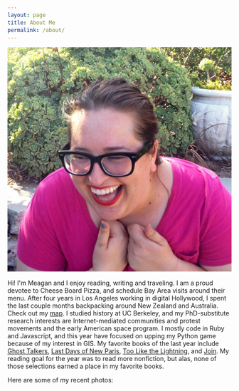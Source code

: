 ```yaml
---
layout: page
title: About Me
permalink: /about/
---
```


<img src='/assets/portfolio/me.jpg' class='meagan-photo'/>

Hi! I'm Meagan and I enjoy reading, writing and traveling. I am a proud devotee to Cheese Board Pizza, and schedule Bay Area visits around their menu. After four years in Los Angeles working in digital Hollywood, I spent the last couple months backpacking around New Zealand and Australia. Check out my <a href='/travels'>map</a>. I studied history at UC Berkeley, and my PhD-substitute research interests are Internet-mediated communities and protest movements and the early American space program. I mostly code in Ruby and Javascript, and this year have focused on upping my Python game because of my interest in GIS. My favorite books of the last year include <a href='https://www.goodreads.com/book/show/26114291-ghost-talkers'>Ghost Talkers</a>, <a href='https://www.goodreads.com/book/show/26042254-the-last-days-of-new-paris'>Last Days of New Paris</a>, <a href='https://www.goodreads.com/book/show/26114545-too-like-the-lightning'>Too Like the Lightning</a>, and <a href='https://www.goodreads.com/book/show/25982541-join'>Join</a>. My reading goal for the year was to read more nonfiction, but alas, none of those selections earned a place in my favorite books.


Here are some of my recent photos:
<div id='instafeed'>
</div>

<script type="text/javascript">
    var userFeed = new Instafeed({
        get: 'user',
        userId: '23971560',
        accessToken: '23971560.1677ed0.e09e6cfaeee441138c29c991da8aa252',
        limit: 8,
        resolution: 'low_resolution'
    });
    userFeed.run();
</script>
